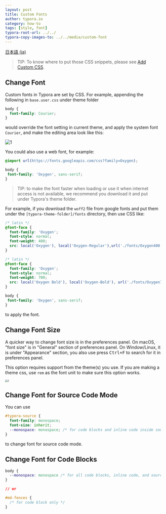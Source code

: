```yaml
---
layout: post
title: Custom Fonts
author: typora.io
category: how-to
tags: [style, font]
typora-root-url: ../../
typora-copy-images-to: ../../media/custom-font
---
```


[日本語 (ja)](/ja/Custom-Font/)

> TIP: To know where to put those CSS snippets, please see [Add Custom CSS](/Add-Custom-CSS/).

## Change Font

Custom fonts in Typora are set by CSS. For example, appending the following in `base.user.css` under theme folder

```css
body {
  font-family: Courier;
}
```

would override the font setting in current theme, and apply the system font `Courier`, and make the editing area look like this: 

![1](/media/custom-font/1.png)

You could also use a web font, for example:

```css
@import url(https://fonts.googleapis.com/css?family=Oxygen);

body {
 font-family: 'Oxygen', sans-serif; 
}
```

> TIP: to make the font faster when loading or use it when internet access is not available, we recommend you download it and put under Typora's theme folder.

For example, if you download the `woff2` file from google fonts and put them under the `[typora-theme-folder]/fonts` directory, then use CSS like:

```css
/* latin */
@font-face {
  font-family: 'Oxygen';
  font-style: normal;
  font-weight: 400;
  src: local('Oxygen'), local('Oxygen-Regular'),url('./fonts/Oxygen400.woff2') format('woff2');
}

/* latin */
@font-face {
  font-family: 'Oxygen';
  font-style: normal;
  font-weight: 700;
  src: local('Oxygen Bold'), local('Oxygen-Bold'), url('./fonts/Oxygen700.woff2') format('woff2');
}

body {
 font-family: 'Oxygen', sans-serif; 
}
```

to apply the font.

## Change Font Size

A quicker way to change font size is in the preferences panel. On macOS, "font size" is in "General" section of preferences panel. On Window/Linux, it is under "Appearance" section, you also use press <kbd>Ctrl+F</kbd> to search for it in preferences panel.

This option requires support from the theme(s) you use. If you are making a theme css, use `rem` as the font unit to make sure this option works.

<img alt="2" src="/media/custom-font/2.png" style="zoom:50%" />

## Change Font for Source Code Mode

You can use 

```css
#typora-source {
  font-family: monospace;
  font-size: inherit;
  --monospace: monospace; /* for code blocks and inline code inside source code mode */
}
```

to change font for source code mode.

## Change Font for Code Blocks

```css
body {
  --monospace: monospace /* for all code blocks, inline code, and source code mode */
}

// or

#md-fences {
  /* for code block only */
}
```

